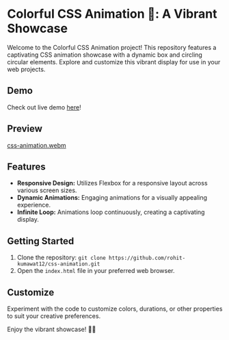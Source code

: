 # Colorful CSS Animation 🌈: A Vibrant Showcase

Welcome to the Colorful CSS Animation project! This repository features a captivating CSS animation showcase with a dynamic box and circling circular elements. Explore and customize this vibrant display for use in your web projects.


## Demo
Check out live demo [here](https://css-animation-delta.vercel.app/)!

## Preview
[css-animation.webm](https://github.com/rohit-kumawat12/css-animation/assets/110055860/923ab067-9b67-4ac0-bcb7-fd1626111bd9)

## Features

- **Responsive Design:** Utilizes Flexbox for a responsive layout across various screen sizes.
- **Dynamic Animations:** Engaging animations for a visually appealing experience.
- **Infinite Loop:** Animations loop continuously, creating a captivating display.

## Getting Started

1. Clone the repository: `git clone https://github.com/rohit-kumawat12/css-animation.git`
2. Open the `index.html` file in your preferred web browser.

## Customize

Experiment with the code to customize colors, durations, or other properties to suit your creative preferences.

Enjoy the vibrant showcase! 🚀🌈
